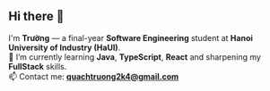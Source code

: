## Hi there 👋

I'm **Trường** — a final-year **Software Engineering** student at **Hanoi University of Industry (HaUI)**.  
🌱 I’m currently learning **Java**, **TypeScript**, **React** and sharpening my **FullStack** skills.  
📫 Contact me: **quachtruong2k4@gmail.com**

